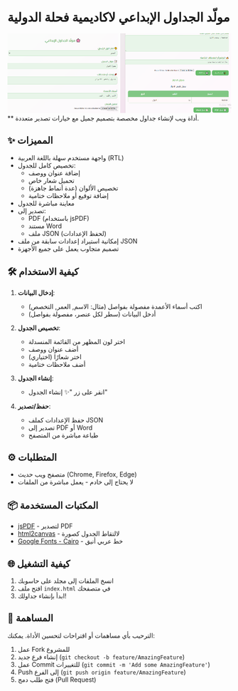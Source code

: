 
# مولّد الجداول الإبداعي لاكاديمية فحلة الدولية

<img width="250px" alt="Tag-Bot" src="https://github.com/fat-ban/fahlaTable/blob/main/img/image1.PNG"> <img width="250px" alt="Tag-Bot" src="https://github.com/fat-ban/fahlaTable/blob/main/img/image2.PNG">
**
أداة ويب لإنشاء جداول مخصصة بتصميم جميل مع خيارات تصدير متعددة.

## ✨ المميزات

- واجهة مستخدم سهلة باللغة العربية (RTL)
- تخصيص كامل للجدول:
  - إضافة عنوان ووصف
  - تحميل شعار خاص
  - تخصيص الألوان (عدة أنماط جاهزة)
  - إضافة توقيع أو ملاحظات ختامية
- معاينة مباشرة للجدول
- تصدير إلى:
  - PDF (باستخدام jsPDF)
  - مستند Word
  - ملف JSON (لحفظ الإعدادات)
- إمكانية استيراد إعدادات سابقة من ملف JSON
- تصميم متجاوب يعمل على جميع الأجهزة

## 🛠️ كيفية الاستخدام

1. **إدخال البيانات**:
   - اكتب أسماء الأعمدة مفصولة بفواصل (مثال: الاسم, العمر, التخصص)
   - أدخل البيانات (سطر لكل عنصر، مفصولة بفواصل)

2. **تخصيص الجدول**:
   - اختر لون المظهر من القائمة المنسدلة
   - أضف عنوان ووصف
   - اختر شعارًا (اختياري)
   - أضف ملاحظات ختامية

3. **إنشاء الجدول**:
   - انقر على زر "✨ إنشاء الجدول"

4. **حفظ/تصدير**:
   - حفظ الإعدادات كملف JSON
   - تصدير إلى PDF أو Word
   - طباعة مباشرة من المتصفح

## ⚙️ المتطلبات

- متصفح ويب حديث (Chrome, Firefox, Edge)
- لا يحتاج إلى خادم - يعمل مباشرة من الملفات

## 📦 المكتبات المستخدمة

- [jsPDF](https://parall.ax/products/jspdf) - لتصدير PDF
- [html2canvas](https://html2canvas.hertzen.com/) - لالتقاط الجدول كصورة
- [Google Fonts - Cairo](https://fonts.google.com/specimen/Cairo) - خط عربي أنيق

## 🌐 كيفية التشغيل

1. انسخ الملفات إلى مجلد على حاسوبك
2. افتح ملف `index.html` في متصفحك
3. ابدأ بإنشاء جداولك!

## 🤝 المساهمة

الترحيب بأي مساهمات أو اقتراحات لتحسين الأداة. يمكنك:

1. عمل Fork للمشروع
2. إنشاء فرع جديد (`git checkout -b feature/AmazingFeature`)
3. عمل Commit للتغييرات (`git commit -m 'Add some AmazingFeature'`)
4. Push إلى الفرع (`git push origin feature/AmazingFeature`)
5. فتح طلب دمج (Pull Request)


